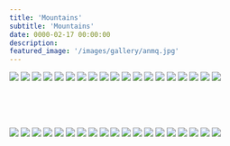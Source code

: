```yaml
---
title: 'Mountains'
subtitle: 'Mountains'
date: 0000-02-17 00:00:00
description: 
featured_image: '/images/gallery/anmq.jpg'
---
```

<!-- Content -->
<div class="gallery" data-columns="2">
    <img src="/images/gallery/lbyz.jpg">
    <img src="/images/gallery/slowmo_boomerang.gif">
    <img src="/images/gallery/anmq.jpg">
    <img src="/images/gallery/cnf.jpg">
    <img src="/images/gallery/qkst-star.jpg">
    <img src="/images/gallery/sailimu.jpg">
    <img src="/images/gallery/qls.jpg">
    <img src="/images/gallery/menyuan.jpg">
    <img src="/images/gallery/meili.jpg">
    <img src="/images/gallery/village.jpg">
    <img src="/images/gallery/g214.jpg">
    <img src="/images/gallery/edgeijen.jpg">
    <img src="/images/gallery/mzm.jpg">
    <img src="/images/gallery/duku.jpg">
    <img src="/images/gallery/xiata.jpg">
    <img src="/images/gallery/mm-road.jpg">
    <img src="/images/gallery/wnd.jpg">
    <img src="/images/gallery/BlueFire.jpg">
    <img src="/images/gallery/IjenLake.jpg">
</div>

<!-- Preview -->
<div class="gallery" data-columns="6" style="margin-top:80px">
    <img src="/images/gallery/lbyz.jpg">
    <img src="/images/gallery/slowmo_boomerang.gif">
    <img src="/images/gallery/anmq.jpg">
    <img src="/images/gallery/cnf.jpg">
    <img src="/images/gallery/qkst-star.jpg">
    <img src="/images/gallery/sailimu.jpg">
    <img src="/images/gallery/qls.jpg">
    <img src="/images/gallery/menyuan.jpg">
    <img src="/images/gallery/meili.jpg">
    <img src="/images/gallery/village.jpg">
    <img src="/images/gallery/g214.jpg">
    <img src="/images/gallery/edgeijen.jpg">
    <img src="/images/gallery/mzm.jpg">
    <img src="/images/gallery/duku.jpg">
    <img src="/images/gallery/xiata.jpg">
    <img src="/images/gallery/mm-road.jpg">
    <img src="/images/gallery/wnd.jpg">
    <img src="/images/gallery/BlueFire.jpg">
    <img src="/images/gallery/IjenLake.jpg">
</div>
